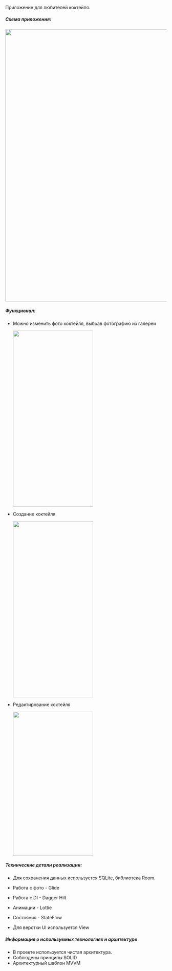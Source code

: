 Приложение для любителей коктейля. 

##### Схема приложения:

<img src="https://github.com/gsbkomar/CbSf/assets/103882557/31c06029-0443-417f-b710-85bea9652e45" width="550" height="850"/>

##### Функционал:

- Можно изменить фото коктейля, выбрав фотографию из галереи
  
  <img src="https://github.com/gsbkomar/CbSf/assets/103882557/00784534-84df-44e8-a083-3aaa07998128" width="250" height="550"/>


- Создание коктейля

   <img src="https://github.com/gsbkomar/CbSf/assets/103882557/5dafacaa-4c90-46d3-aade-5112720763ae" width="250" height="550"/>


- Редактирование коктейля

   <img src="https://github.com/gsbkomar/CbSf/assets/103882557/2652ad43-e0e4-4641-959e-bd0121768f4e" width="250" height="450"/> 


##### Технические детали реализации:
- Для сохранения данных используется SQLite, библиотека Room.

- Работа с фото - Glide

- Работа с DI - Dagger Hilt

- Анимации - Lottie

- Состояния - StateFlow

- Для верстки UI используется View

##### Информация о используемых технологиях и архитектуре
- В проекте используется чистая архитектура.
- Соблюдены принципы SOLID
- Архитектурный шаблон MVVM
